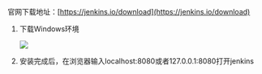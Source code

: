官网下载地址：[https://jenkins.io/download](https://jenkins.io/download)

1. 下载Windows环境

    ![](https://upload-images.jianshu.io/upload_images/7004853-4017e90c81034230.png?imageMogr2/auto-orient/strip%7CimageView2/2/w/1240)


2. 安装完成后，在浏览器输入localhost:8080或者127.0.0.1:8080打开jenkins
